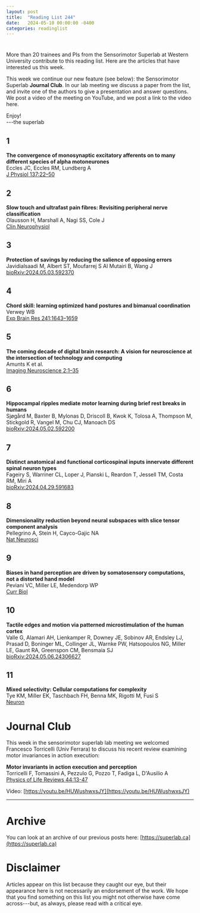```yaml
---
layout: post
title:  "Reading List 244"
date:   2024-05-10 00:00:00 -0400
categories: readinglist
---
```


# 

More than 20 trainees and PIs from the Sensorimotor Superlab at Western University contribute to this reading list. Here are the articles that have interested us this week.  

This week we continue our new feature (see below): the Sensorimotor Superlab **Journal Club**. In our lab meeting we discuss a paper from the list, and invite one of the authors to give a presentation and answer questions. We post a video of the meeting on YouTube, and we post a link to the video here.


Enjoy!  
---the superlab 


## 1
**The convergence of monosynaptic excitatory afferents on to many different species of alpha motoneurones**  
Eccles JC, Eccles RM, Lundberg A  
[J Physiol 137:22–50](https://dx.doi.org/10.1113/jphysiol.1957.sp005794)

## 2
**Slow touch and ultrafast pain fibres: Revisiting peripheral nerve classification**  
Olausson H, Marshall A, Nagi SS, Cole J  
[Clin Neurophysiol](https://dx.doi.org/10.1016/j.clinph.2024.04.008)

## 3
**Protection of savings by reducing the salience of opposing errors**  
Javidialsaadi M, Albert ST, Moufarrej S Al Mutairi B, Wang J  
[bioRxiv:2024.05.03.592370](https://www.biorxiv.org/content/10.1101/2024.05.03.592370v1.abstract)

## 4
**Chord skill: learning optimized hand postures and bimanual coordination**  
Verwey WB  
[Exp Brain Res 241:1643–1659](https://www.ncbi.nlm.nih.gov/pmc/articles/PMC10224868/)

## 5
**The coming decade of digital brain research: A vision for neuroscience at the intersection of technology and computing**  
Amunts K et al.  
[Imaging Neuroscience 2:1–35](https://doi.org/10.1162/imag_a_00137)

## 6
**Hippocampal ripples mediate motor learning during brief rest breaks in humans**  
Sjøgård M, Baxter B, Mylonas D, Driscoll B, Kwok K, Tolosa A, Thompson M, Stickgold R, Vangel M, Chu CJ, Manoach DS  
[bioRxiv:2024.05.02.592200](https://www.biorxiv.org/content/10.1101/2024.05.02.592200v1.abstract)

## 7
**Distinct anatomical and functional corticospinal inputs innervate different spinal neuron types**  
Fageiry S, Warriner CL, Loper J, Pianski L, Reardon T, Jessell TM, Costa RM, Miri A  
[bioRxiv:2024.04.29.591683](https://www.biorxiv.org/content/10.1101/2024.04.29.591683v1.abstract)

## 8
**Dimensionality reduction beyond neural subspaces with slice tensor component analysis**  
Pellegrino A, Stein H, Cayco-Gajic NA  
[Nat Neurosci](https://www.nature.com/articles/s41593-024-01626-2)

## 9
**Biases in hand perception are driven by somatosensory computations, not a distorted hand model**  
Peviani VC, Miller LE, Medendorp WP  
[Curr Biol](https://www.cell.com/article/S0960982224004500/abstract)

## 10
**Tactile edges and motion via patterned microstimulation of the human cortex**  
Valle G, Alamari AH, Lienkamper R, Downey JE, Sobinov AR, Endsley LJ, Prasad D, Boninger ML, Collinger JL, Warnke PW, Hatsopoulos NG, Miller LE, Gaunt RA, Greenspon CM, Bensmaia SJ  
[bioRxiv:2024.05.06.24306627](https://www.medrxiv.org/content/10.1101/2024.05.06.24306627v1.abstract)

## 11
**Mixed selectivity: Cellular computations for complexity**  
Tye KM, Miller EK, Taschbach FH, Benna MK, Rigotti M, Fusi S  
[Neuron](https://dx.doi.org/10.1016/j.neuron.2024.04.017)


# Journal Club

This week in the sensorimotor superlab lab meeting we welcomed Francesco Torricelli (Univ Ferrara) to discuss his recent review examining motor invariances in action execution:

**Motor invariants in action execution and perception**  
Torricelli F, Tomassini A, Pezzulo G, Pozzo T, Fadiga L, D'Ausilio A  
[Physics of Life Reviews 44:13-47](https://doi.org/10.1016/j.plrev.2022.11.003)

Video: [https://youtu.be/HUWushwxsJY](https://youtu.be/HUWushwxsJY)


---
# Archive
You can look at an archive of our previous posts here: [https://superlab.ca](https://superlab.ca)


# Disclaimer
Articles appear on this list because they caught our eye, but their appearance here is not necessarily an endorsement of the work. We hope that you find something on this list you might not otherwise have come across---but, as always, please read with a critical eye. 
 
 